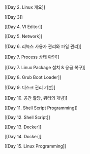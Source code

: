 [[Day 2. Linux 개요]]

[[Day 3]]

[[Day 4. VI Editor]]

[[Day 5. Network]]

[[Day 6. 리눅스 사용자 관리와 파일 관리]]

[[Day 7. Process 상태 확인]]

[[Day 7. Linux Package 설치 & 응급 복구]]

[[Day 8. Grub Boot Loader]]

[[Day 9. 디스크 관리 기본]]

[[Day 10. 공간 할당, 쿼터의 개념]]

[[Day 11. Shell Script Programming]]

[[Day 12. Shell Script]]

[[Day 13. Docker]]

[[Day 14. Docker]]

[[Day 15. Linux Programming]]